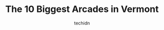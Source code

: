 ---
layout: ampstory
image: https://i0.wp.com/paketmu.com/wp-content/uploads/2023/06/gamebird-0-in-vermont-1686372944.jpeg?resize=640,853
author: techidn
featured: false
description: Explore the diverse Arcade scene in Vermont, home to an incredible selection of 10 establishments catering to every taste. Whether youre in search of iconic favorites or undiscovered treasu
title: The 10 Biggest Arcades in Vermont
cover:
   title: The 10 Biggest Arcades in Vermont
   subtitle: RICKPATE
   background: https://paketmu.com/wp-content/uploads/2023/06/gamebird-0-in-vermont-1686372944.jpeg

pages: 
 - layout: thirds
   top: <h1>#1 Spare Time Colchester</h1>
   bottom: "<p>Wow, what a place to play arcade games, axe throwing, escape rooms, lazer tag, bowling, and probably more! There is a bar and restaurant with good food and drink selectio</p>"
   background: https://paketmu.com/wp-content/uploads/2023/06/gamebird-1-in-vermont-1686372945.jpeg
   backgroundblur: true
 - layout: thirds
   top: <h1>#2 The Archives</h1>
   bottom: "<p>This is a perfect bar-- They carry many world class beers both on draft and in cans/bottles, including many from Hill Farmstead, The Alchemist, and Lawsons.- They list t</p>"
   background: https://paketmu.com/wp-content/uploads/2023/06/gamebird-2-in-vermont-1686372946.jpeg
   cta:
      link: https://paketmu.com/the-10-biggest-arcades-in-vermont/
      text: The 10 Biggest Arcades in Vermont
 - layout: thirds
   top: <h1>#3 Twin City Family Fun Center</h1>
   bottom: "<p>Only great thing is the bartender and one lady behind the desk were quite pleasant. 1/4 of arcade games are functioning, laser tag has been broken for years. Every couple</p>"
   background: https://paketmu.com/wp-content/uploads/2023/06/gamebird-3-in-vermont-1686372947.png
   cta:
      link: https://paketmu.com/the-10-biggest-arcades-in-vermont/
      text: The 10 Biggest Arcades in Vermont
 - layout: thirds
   top: <h1>#4 Pastime Pinball</h1>
   bottom: "<p>4802 Main St, Manchester Center, VT 05255, United States</p>"
   background: https://images.unsplash.com/photo-1567360425618-1594206637d2?ixlib=rb-4.0.3&ixid=MnwxMjA3fDB8MHxwaG90by1wYWdlfHx8fGVufDB8fHx8&auto=format&fit=crop&w=640&h=853&q=80
   cta:
      link: https://paketmu.com/the-10-biggest-arcades-in-vermont/
      text: The 10 Biggest Arcades in Vermont
 - layout: thirds
   top: <h1>#5 Otter Creek Fun Center</h1>
   bottom: "<p>1800 US-7, Danby, VT 05739, United States</p>"
   background: https://images.unsplash.com/photo-1620421680010-0766ff230392?ixlib=rb-4.0.3&ixid=MnwxMjA3fDB8MHxwaG90by1wYWdlfHx8fGVufDB8fHx8&auto=format&fit=crop&w=640&h=853&q=80
   cta:
      link: https://paketmu.com/the-10-biggest-arcades-in-vermont/
      text: The 10 Biggest Arcades in Vermont
 - layout: thirds
   top: <h1>#6 Fortress of Fun (Indoor Family Fun Center)</h1>
   bottom: "<p>702 US-4 BUS, Center Rutland, VT 05736, United States</p>"
   background: https://images.unsplash.com/photo-1574169208507-84376144848b?ixlib=rb-4.0.3&ixid=MnwxMjA3fDB8MHxwaG90by1wYWdlfHx8fGVufDB8fHx8&auto=format&fit=crop&w=640&h=853&q=80
   cta:
      link: https://paketmu.com/the-10-biggest-arcades-in-vermont/
      text: The 10 Biggest Arcades in Vermont
 - layout: thirds
   top: <h1>#7 The Archives</h1>
   bottom: "<p>45 Main St, Winooski, VT 05404, United States</p>"
   background: https://images.unsplash.com/photo-1536745287225-21d689278fd1?ixlib=rb-4.0.3&ixid=MnwxMjA3fDB8MHxwaG90by1wYWdlfHx8fGVufDB8fHx8&auto=format&fit=crop&w=640&h=853&q=80
   cta:
      link: https://paketmu.com/the-10-biggest-arcades-in-vermont/
      text: The 10 Biggest Arcades in Vermont
 - layout: thirds
   middle: Continue reading...
   background: https://images.unsplash.com/photo-1604871000636-074fa5117945?ixlib=rb-4.0.3&ixid=MnwxMjA3fDB8MHxwaG90by1wYWdlfHx8fGVufDB8fHx8&auto=format&fit=crop&w=640&h=853&q=80
   cta:
      link: https://paketmu.com/the-10-biggest-arcades-in-vermont/
      text: The 10 Biggest Arcades in Vermont
      
---